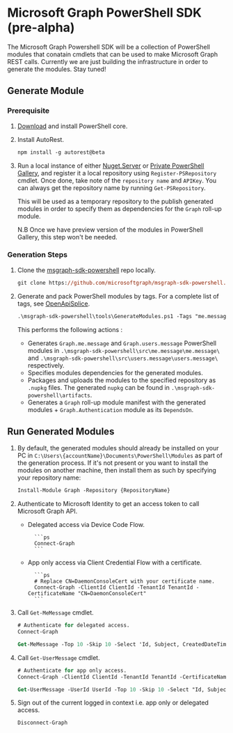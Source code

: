 # Microsoft Graph PowerShell SDK (pre-alpha)
The Microsoft Graph Powershell SDK will be a collection of PowerShell modules that conatain cmdlets that can be used to make Microsoft Graph REST calls.  Currently we are just building the infrastructure in order to generate the modules.  Stay tuned!

## Generate Module

### Prerequisite

1. [Download](https://github.com/PowerShell/PowerShell/releases/tag/v6.2.2) and install PowerShell core.

2. Install AutoRest.

    ```ps
    npm install -g autorest@beta
    ```

3. Run a local instance of either [Nuget.Server](https://docs.microsoft.com/en-us/nuget/hosting-packages/nuget-server) or [Private PowerShell Gallery](https://github.com/PowerShell/PSPrivateGallery), and register it a local repository using `Register-PSRepository` cmdlet. Once done, take note of the `repository name` and `APIKey`. You can always get the repository name by running `Get-PSRepository`.

    This will be used as a temporary repository to the publish generated modules in order to specify them as dependencies for the `Graph` roll-up module.

    N.B Once we have preview version of the modules in PowerShell Gallery, this step won't be needed.

### Generation Steps

1. Clone the [msgraph-sdk-powershell](https://github.com/microsoftgraph/msgraph-sdk-powershell) repo locally.

    ```ps
    git clone https://github.com/microsoftgraph/msgraph-sdk-powershell.git -b dev
    ```

2. Generate and pack PowerShell modules by tags. For a complete list of tags, see [OpenApiSplice](https://github.com/microsoftgraph/msgraph-openapi-introspection).

    ```ps
    .\msgraph-sdk-powershell\tools\GenerateModules.ps1 -Tags "me.message", "users.message" -RepositoryApiKey {APIKey} -RepositoryName {RepositoryName}
    ```

    This performs the following actions :
    - Generates `Graph.me.message` and `Graph.users.message` PowerShell modules in `.\msgraph-sdk-powershell\src\me.message\me.message\` and `.\msgraph-sdk-powershell\src\users.message\users.message\` respectively.
    - Specifies modules dependencies for the generated modules.
    - Packages and uploads the modules to the specified repository as `.nupkg` files. The generated `nupkg` can be found in `.\msgraph-sdk-powershell\artifacts`.
    - Generates a `Graph` roll-up module manifest with the generated modules + `Graph.Authentication` module as its `DependsOn`.

## Run Generated Modules

1. By default, the generated modules should already be installed on your PC in `C:\Users\{accountName}\Documents\PowerShell\Modules` as part of the generation process. If it's not present or you want to install the modules on another machine, then install them as such by specifying your repository name:

    ```ps
    Install-Module Graph -Repository {RepositoryName}
    ```

2. Authenticate to Microsoft Identity to get an access token to call Microsoft Graph API.
    - Delegated access via Device Code Flow.

            ```ps
            Connect-Graph
            ```

    - App only access via Client Credential Flow with a certificate.

            ```ps
            # Replace CN=DaemonConsoleCert with your certificate name.
            Connect-Graph -ClientId ClientId -TenantId TenantId -CertificateName "CN=DaemonConsoleCert"
            ```

3. Call `Get-MeMessage` cmdlet.

    ```ps
    # Authenticate for delegated access.
    Connect-Graph

    Get-MeMessage -Top 10 -Skip 10 -Select 'Id, Subject, CreatedDateTime' | Format-Table CreatedDateTime, Subject, Id
    ```

4. Call `Get-UserMessage` cmdlet.

    ```ps
    # Authenticate for app only access.
    Connect-Graph -ClientId ClientId -TenantId TenantId -CertificateName CertificateName

    Get-UserMessage -UserId UserId -Top 10 -Skip 10 -Select "Id, Subject, CreatedDateTime" | Format-Table CreatedDateTime, Subject, Id
    ```

5. Sign out of the current logged in context i.e. app only or delegated access.

    ```ps
    Disconnect-Graph
    ```
